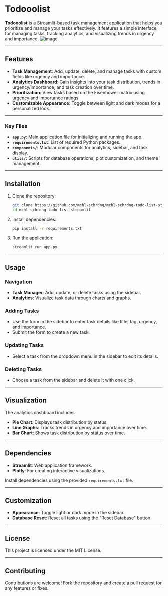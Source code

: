 # Todooolist

**Todooolist** is a Streamlit-based task management application that helps you prioritize and manage your tasks effectively. It features a simple interface for managing tasks, tracking analytics, and visualizing trends in urgency and importance.
![image](https://github.com/user-attachments/assets/b10bcc81-f439-45c1-bbc6-26e56e6005b8)

---

## Features
- **Task Management**: Add, update, delete, and manage tasks with custom fields like urgency and importance.
- **Analytics Dashboard**: Gain insights into your task distribution, trends in urgency/importance, and task creation over time.
- **Prioritization**: View tasks based on the Eisenhower matrix using urgency and importance ratings.
- **Customizable Appearance**: Toggle between light and dark modes for a personalized look.

---

### Key Files
- **`app.py`**: Main application file for initializing and running the app.
- **`requirements.txt`**: List of required Python packages.
- **`components/`**: Modular components for analytics, sidebar, and task display.
- **`utils/`**: Scripts for database operations, plot customization, and theme management.

---

## Installation

1. Clone the repository:
    ```bash
    git clone https://github.com/mchl-schrdng/mchl-schrdng-todo-list-streamlit.git
    cd mchl-schrdng-todo-list-streamlit
    ```

2. Install dependencies:
    ```bash
    pip install -r requirements.txt
    ```

3. Run the application:
    ```bash
    streamlit run app.py
    ```

---

## Usage

### Navigation
- **Task Manager**: Add, update, or delete tasks using the sidebar.
- **Analytics**: Visualize task data through charts and graphs.

### Adding Tasks
- Use the form in the sidebar to enter task details like title, tag, urgency, and importance.
- Submit the form to create a new task.

### Updating Tasks
- Select a task from the dropdown menu in the sidebar to edit its details.

### Deleting Tasks
- Choose a task from the sidebar and delete it with one click.

---

## Visualization

The analytics dashboard includes:
- **Pie Chart**: Displays task distribution by status.
- **Line Graphs**: Tracks trends in urgency and importance over time.
- **Bar Chart**: Shows task distribution by status over time.

---

## Dependencies

- **Streamlit**: Web application framework.
- **Plotly**: For creating interactive visualizations.

Install dependencies using the provided `requirements.txt` file.

---

## Customization

- **Appearance**: Toggle light or dark mode in the sidebar.
- **Database Reset**: Reset all tasks using the "Reset Database" button.

---

## License

This project is licensed under the MIT License.

---

## Contributing

Contributions are welcome! Fork the repository and create a pull request for any features or fixes.

